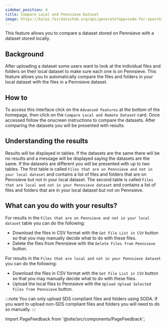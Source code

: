 ```yaml
---
sidebar_position: 4
title: Compare Local and Pennsieve Dataset
image: https://kalai.fairdataihub.org/api/generate?app=soda-for-sparc&title=Step%207%20-%20Preview%20dataset&description=Prepare%20Dataset&org=fairdataihub
---
```


This feature allows you to compare a dataset stored on Pennsieve with a dataset stored locally.

## Background

After uploading a dataset some users want to look at the individual files and folders on their local dataset to make sure each one is on Pennsieve. This feature allows you to automatically compare the files and folders in your local dataset with the files in a Pennsieve dataset.

## How to

To access this interface click on the `Advanced Features` at the bottom of the homepage, then click on the `Compare Local and Remote Dataset` card. Once accessed follow the onscreen
instructions to compare the datasets. After comparing the datasets you will be presented with results.

## Understanding the results

Results will be displayed in tables. If the datasets are the same there will be no results and a message will be displayed saying the datasets are the same. If the datasets are different you will
be presented with up to two tables. The first table is called `Files that are on Pennsieve and not in your local dataset` and contains a list of files and folders that are on Pennsieve but not in your local dataset.
The second table is called `Files that are local and not in your Pennsieve dataset` and contains a list of files and folders that are in your local dataset but not on Pennsieve.

## What can you do with your results?

For results in the `Files that are on Pennsieve and not in your local dataset` table you can do the following:

- Download the files in CSV format with the `Get File List in CSV` button so that you may manually decide what to do with these files.
- Delete the files from Pennsieve with the `Delete Files from Pennsieve` button.

For results in the `Files that are local and not in your Pennsieve dataset` you can do the following:

- Download the files in CSV format with the `Get File List in CSV` button so that you may manually decide what to do with these files.
- Upload the local files to Pennsieve with the `Upload Upload Selected Files from Pennsieve` button.

:::note
You can only upload SDS compliant files and folders using SODA. If you want to upload non-SDS compliant files and folders you will need to do so manually.
:::

import PageFeedback from '@site/src/components/PageFeedback';

<PageFeedback />
